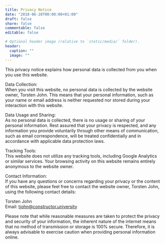```yaml
---
title: Privacy Notice
date: "2018-06-28T00:00:00+01:00"
draft: false
share: false
commentable: false
editable: false

# Optional header image (relative to `static/media/` folder).
header:
  caption: ""
  image: ""
---
```


This privacy notice explains how personal data is collected from you when you use this website.

Data Collection:  
When you visit this website, no personal data is collected by the website owner, Torsten John. This means that your personal information, such as your name or email address is neither requested nor stored during your interaction with this website.

Data Usage and Sharing:  
As no personal data is collected, there is no usage or sharing of your personal information. Rest assured that your privacy is respected, and any information you provide voluntarily through other means of communication, such as email correspondence, will be treated confidentially and in accordance with applicable data protection laws.

Tracking Tools:  
This website does not utilize any tracking tools, including Google Analytics or similar services. Your browsing activity on this website remains entirely anonymous to the website owner.

Contact Information:  
If you have any questions or concerns regarding your privacy or the content of this website, please feel free to contact the website owner, Torsten John, using the following contact details:

Torsten John  
Email: tjohn@constructor.university

Please note that while reasonable measures are taken to protect the privacy and security of your information, the inherent nature of the internet means that no method of transmission or storage is 100% secure. Therefore, it is always advisable to exercise caution when providing personal information online.
